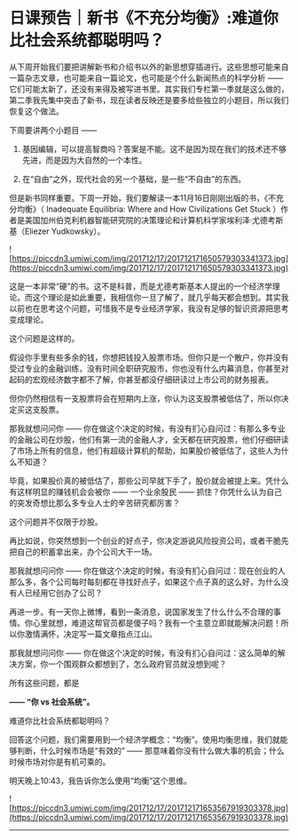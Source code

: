 # 日课预告｜新书《不充分均衡》:难道你比社会系统都聪明吗？

从下周开始我们要把讲解新书和介绍书以外的新思想穿插进行。这些思想可能来自一篇杂志文章，也可能来自一篇论文，也可能是个什么新闻热点的科学分析 —— 它们可能太新了，还没有来得及被写进书里。其实我们专栏第一季就是这么做的，第二季我先集中突击了新书，现在读者反映还是要多给些独立的小题目，所以我们恢复这个做法。

下周要讲两个小题目 —— 

1. 基因编辑，可以提高智商吗？答案是不能。这不是因为现在我们的技术还不够先进，而是因为大自然的一个本性。

2. 在“自由”之外，现代社会的另一个基础，是一些“不自由”的东西。

但是新书同样重要。下周一开始，我们要解读一本11月16日刚刚出版的书，《不充分均衡》（ Inadequate Equilibria: Where and How Civilizations Get Stuck ）作者是美国加州伯克利机器智能研究院的决策理论和计算机科学家埃利泽·尤德考斯基（Eliezer Yudkowsky）。

![https://piccdn3.umiwi.com/img/201712/17/201712171650579303341373.jpg](https://piccdn3.umiwi.com/img/201712/17/201712171650579303341373.jpg)

这是一本非常“硬”的书。这不是科普，而是尤德考斯基本人提出的一个经济学理论。而这个理论是如此重要，我相信你一旦了解了，就几乎每天都会想到。其实我以前也在思考这个问题，可惜我不是专业经济学家，我没有足够的智识资源把思考变成理论。

这个问题是这样的。

假设你手里有些多余的钱，你想把钱投入股票市场。但你只是一个散户，你并没有受过专业的金融训练，没有时间全职研究股市，你也没有什么内幕消息，你甚至对起码的宏观经济数字都不了解，你甚至都没仔细研读过上市公司的财务报表。

但你仍然相信有一支股票将会在短期内上涨，你认为这支股票被低估了，所以你决定买这支股票。

那我就想问问你 —— 你在做这个决定的时候，有没有扪心自问过：有那么多专业的金融公司在炒股，他们有第一流的金融人才，全天都在研究股票，他们仔细研读了市场上所有的信息，他们有超级计算机的帮助，如果股价被低估了，这些人为什么不知道？

毕竟，如果股价真的被低估了，那些公司早就下手了，股价就会被提上来。凭什么有这样明显的赚钱机会会被你 —— 一个业余股民 —— 抓住？你凭什么认为自己的突发奇想比那么多专业人士的辛苦研究都厉害？

这个问题并不仅限于炒股。

再比如说，你突然想到一个创业的好点子，你决定游说风险投资公司，或者干脆先把自己的积蓄拿出来，办个公司大干一场。

那我就想问问你 —— 你在做这个决定的时候，有没有扪心自问过：现在创业的人那么多，各个公司每时每刻都在寻找好点子，如果这个点子真的这么好，为什么没有人已经用它创办了公司？

再进一步。有一天你上微博，看到一条消息，说国家发生了什么什么不合理的事情。你心里就想，难道这帮官员都是傻子吗？我有一个主意立即就能解决问题！所以你激情满怀，决定写一篇文章指点江山。

那我就想问问你 —— 你在做这个决定的时候，有没有扪心自问过：这么简单的解决方案，你一个围观群众都想到了，怎么政府官员就没想到呢？

所有这些问题，都是 

 **—— “你 vs 社会系统”。**

难道你比社会系统都聪明吗？

回答这个问题，我们需要用到一个经济学概念：“均衡”。使用均衡思维，我们就能够判断，什么时候市场是“有效的” —— 那意味着你没有什么做大事的机会；什么时候市场对你是有机可乘的。

明天晚上10:43，我告诉你怎么使用“均衡”这个思维。

![https://piccdn3.umiwi.com/img/201712/17/201712171653567919303378.jpg](https://piccdn3.umiwi.com/img/201712/17/201712171653567919303378.jpg)

---
